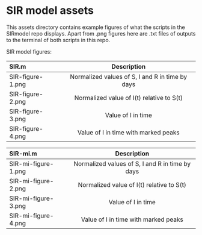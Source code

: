 # SIR model assets

This assets directory contains example figures of what the scripts in the SIRmodel repo displays. Apart from .png figures here are .txt files of outputs to the terminal of both scripts in this repo.

SIR model figures:

|SIR.m | Description |
|:-----------|:-----:|
|SIR-figure-1.png | Normalized values of S, I and R in time by days |
|SIR-figure-2.png | Normalized value of I(t) relative to S(t) |
|SIR-figure-3.png | Value of I in time |
|SIR-figure-4.png | Value of I in time with marked peaks |


|SIR-mi.m | Description |
|:--------------|:-----:|
|SIR-mi-figure-1.png | Normalized values of S, I and R in time by days |
|SIR-mi-figure-2.png | Normalized value of I(t) relative to S(t) |
|SIR-mi-figure-3.png | Value of I in time |
|SIR-mi-figure-4.png | Value of I in time with marked peaks |


